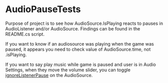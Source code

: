 # AudioPauseTests

Purpose of project is to see how AudioSource.IsPlaying reacts to pauses in AudioListener and/or AudioSource.  Findings can be found in the README.cs script.  
   
If you want to know if an audiosource was playing when the game was paused, it appears you need to check value of AudioSource.time, not .isPlaying.  
  
If you want to say play music while game is paused and user is in Audio Settings, when they move the volume slider, you can toggle [ignoreListenerPause](https://docs.unity3d.com/ScriptReference/AudioSource-ignoreListenerPause.html)  on the AudioSource.
